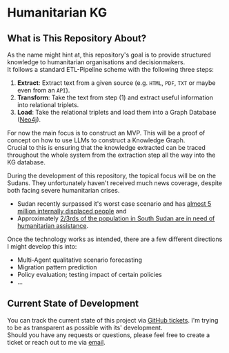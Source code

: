 # Humanitarian KG

## What is This Repository About?

As the name might hint at, this repository's goal is to provide structured knowledge to humanitarian organisations and decisionmakers.  
It follows a standard ETL-Pipeline scheme with the following three steps:  

1. __Extract__: Extract text from a given source (e.g. `HTML`, `PDF`, `TXT` or maybe even from an `API`).
2. __Transform__: Take the text from step (1) and extract useful information into relational triplets.  
3. __Load__: Take the relational triplets and load them into a Graph Database ([Neo4j](https://neo4j.com/)).  
  
For now the main focus is to construct an MVP. This will be a proof of concept on how to use LLMs to construct a Knowledge Graph.  
Crucial to this is ensuring that the knowledge extracted can be traced throughout the whole system from the extraction step all the way into the KG database.  
  
During the development of this repository, the topical focus will be on the Sudans. They unfortunately haven't received much news coverage, despite both facing severe humanitarian crises.  

- Sudan recently surpassed it's worst case scenario and has [almost 5 million internally displaced people](https://centre.humdata.org/displacement-in-sudan-worse-than-the-worst-case-scenario/) and  
- Approximately [2/3rds of the population in South Sudan are in need of humanitarian assistance](https://civil-protection-humanitarian-aid.ec.europa.eu/where/africa/south-sudan_en).  
  
Once the technology works as intended, there are a few different directions I might develop this into:  

- Multi-Agent qualitative scenario forecasting
- Migration pattern prediction
- Policy evaluation; testing impact of certain policies
- ...
  
## Current State of Development  

You can track the current state of this project via [GitHub tickets](https://github.com/marcderbauer/humanitarianKG/issues). I'm trying to be as transparent as possible with its' development.  
Should you have any requests or questions, please feel free to create a ticket or reach out to me via [email](mailto:hello@marcanthonybauer.com).

